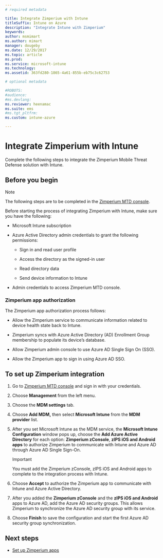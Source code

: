 ```yaml
---
# required metadata

title: Integrate Zimperium with Intune
titleSuffix: Intune on Azure
description: "Integrate Intune with Zimperium"
keywords:
author: msmimart
ms.author: mimart
manager: dougeby
ms.date: 12/29/2017
ms.topic: article
ms.prod:
ms.service: microsoft-intune
ms.technology:
ms.assetid: 363fd280-1865-4a61-855b-eb75c3c62753

# optional metadata

#ROBOTS:
#audience:
#ms.devlang:
ms.reviewer: heenamac
ms.suite: ems
#ms.tgt_pltfrm:
ms.custom: intune-azure

---
```


# Integrate Zimperium with Intune

Complete the following steps to integrate the Zimperium Mobile Threat Defense solution with Intune.

## Before you begin

> [!NOTE]
> The following steps are to be completed in the [Zimperium MTD console](https://staging2-console.zimperium.com).

Before starting the process of integrating Zimperium with Intune, make sure you have the following:

-   Microsoft Intune subscription

-   Azure Active Directory admin credentials to grant the following permissions:

    -   Sign in and read user profile

    -   Access the directory as the signed-in user

    -   Read directory data

    -   Send device information to Intune

-   Admin credentials to access Zimperium MTD console.

### Zimperium app authorization

The Zimperium app authorization process follows:

-   Allow the Zimperium service to communicate information related to device health state back to Intune.

-   Zimperium syncs with Azure Active Directory (AD) Enrollment Group membership to populate its device’s database.

-   Allow Zimperium admin console to use Azure AD Single Sign On (SSO).

-   Allow the Zimperium app to sign in using Azure AD SSO.

## To set up Zimperium integration

1.  Go to [Zimperium MTD console](https://staging2-console.zimperium.com) and sign in with your credentials.

2.  Choose **Management** from the left menu.

3.  Choose the **MDM settings** tab.

4.  Choose **Add MDM,** then select **Microsoft Intune** from the **MDM provider** list.

5.  After you set Microsoft Intune as the MDM service, the **Microsoft Intune Configuration** window pops up, choose the **Add Azure Active Directory** for each option: **Zimperium zConsole**, **zIPS iOS and Android apps** to authorize Zimperium to communicate with Intune and Azure AD through Azure AD Single Sign-On.

	> [!IMPORTANT]
	> You must add the Zimperium zConsole, zIPS iOS and Android apps to complete to the integration process with Intune.

6.  Choose **Accept** to authorize the Zimperium app to communicate with Intune and Azure Active Directory.

7.  After you added the **Zimperium zConsole** and the **zIPS iOS and Android** apps to Azure AD, add the Azure AD security groups. This allows Zimperium to synchronize the Azure AD security group with its service.

8.  Choose **Finish** to save the configuration and start the first Azure AD security group synchronization.

## Next steps

-   [Set up Zimperium apps](mtd-apps-ios-app-configuration-policy-add-assign.md)
